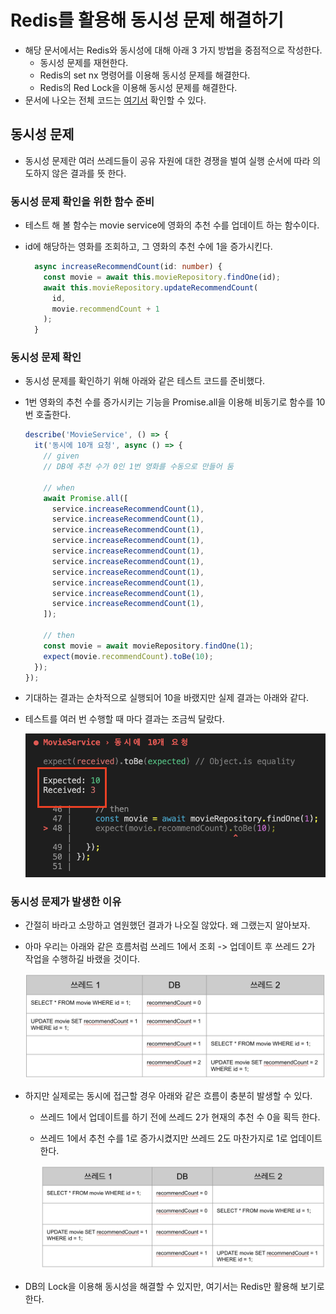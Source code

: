 # Redis를 활용해 동시성 문제 해결하기

- 해당 문서에서는 Redis와 동시성에 대해 아래 3 가지 방법을 중점적으로 작성한다.
  - 동시성 문제를 재현한다.
  - Redis의 set nx 명령어를 이용해 동시성 문제를 해결한다.
  - Redis의 Red Lock을 이용해 동시성 문제를 해결한다.
- 문서에 나오는 전체 코드는 [여기서](https://github.com/programmer-sjk/nestjs-redis) 확인할 수 있다.

## 동시성 문제

- 동시성 문제란 여러 쓰레드들이 공유 자원에 대한 경쟁을 벌여 실행 순서에 따라 의도하지 않은 결과를 뜻 한다.

### 동시성 문제 확인을 위한 함수 준비

- 테스트 해 볼 함수는 movie service에 영화의 추천 수를 업데이트 하는 함수이다.
- id에 해당하는 영화를 조회하고, 그 영화의 추천 수에 1을 증가시킨다.

  ```ts
    async increaseRecommendCount(id: number) {
      const movie = await this.movieRepository.findOne(id);
      await this.movieRepository.updateRecommendCount(
        id,
        movie.recommendCount + 1
      );
    }
  ```

### 동시성 문제 확인

- 동시성 문제를 확인하기 위해 아래와 같은 테스트 코드를 준비했다.
- 1번 영화의 추천 수를 증가시키는 기능을 Promise.all을 이용해 비동기로 함수를 10번 호출한다.

  ```ts
  describe('MovieService', () => {
    it('동시에 10개 요청', async () => {
      // given
      // DB에 추천 수가 0인 1번 영화를 수동으로 만들어 둠

      // when
      await Promise.all([
        service.increaseRecommendCount(1),
        service.increaseRecommendCount(1),
        service.increaseRecommendCount(1),
        service.increaseRecommendCount(1),
        service.increaseRecommendCount(1),
        service.increaseRecommendCount(1),
        service.increaseRecommendCount(1),
        service.increaseRecommendCount(1),
        service.increaseRecommendCount(1),
        service.increaseRecommendCount(1),
      ]);

      // then
      const movie = await movieRepository.findOne(1);
      expect(movie.recommendCount).toBe(10);
    });
  });
  ```

- 기대하는 결과는 순차적으로 실행되어 10을 바랬지만 실제 결과는 아래와 같다.
- 테스트를 여러 번 수행할 때 마다 결과는 조금씩 달랐다.

  <img src="https://github.com/programmer-sjk/TIL/blob/main/images/db/concurrency-test-fail.png" width="500">

### 동시성 문제가 발생한 이유

- 간절히 바라고 소망하고 염원했던 결과가 나오질 않았다. 왜 그랬는지 알아보자.
- 아마 우리는 아래와 같은 흐름처럼 쓰레드 1에서 조회 -> 업데이트 후 쓰레드 2가 작업을 수행하길 바랬을 것이다.

  ![](../images/db/expect-db-concurrency.png)

- 하지만 실제로는 동시에 접근할 경우 아래와 같은 흐름이 충분히 발생할 수 있다.

  - 쓰레드 1에서 업데이트를 하기 전에 쓰레드 2가 현재의 추천 수 0을 획득 한다.
  - 쓰레드 1에서 추천 수를 1로 증가시켰지만 쓰레드 2도 마찬가지로 1로 업데이트 한다.

    ![](../images/db/real-db-concurrency.png)

- DB의 Lock을 이용해 동시성을 해결할 수 있지만, 여기서는 Redis만 활용해 보기로 한다.
